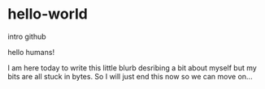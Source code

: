 # hello-world
intro github 

hello humans!

I am here today to write this little blurb desribing a bit about myself but my bits are all stuck in bytes.
So I will just end this now so we can move on...
